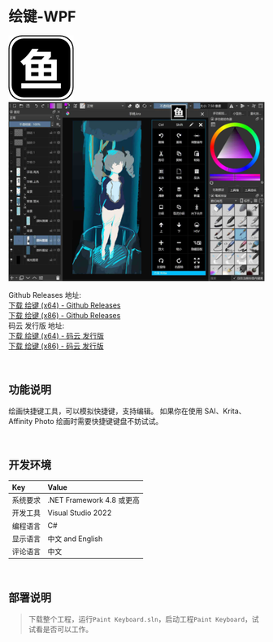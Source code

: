 # 绘键-WPF

![](ScreenShot/logo.png)
![](ScreenShot/screenshot.jpg)

 
Github Releases 地址: <br/>
[下载 绘键 (x64) - Github Releases](https://github.com/ysdy44/Paint-Keyboard-WPF/releases/download/v1.0.1/Paint.Keyboard.x64.exe)   
[下载 绘键 (x86) - Github Releases](https://github.com/ysdy44/Paint-Keyboard-WPF/releases/download/v1.0.1/Paint.Keyboard.x86.exe)   
 码云 发行版 地址:  <br/>
[下载 绘键 (x64) - 码云 发行版](https://gitee.com/ysdy44/paint-keyboard-wpf/attach_files/998390/download/Paint%20Keyboard%20(x64).exe)   
[下载 绘键 (x86) - 码云 发行版](https://gitee.com/ysdy44/paint-keyboard-wpf/attach_files/998391/download/Paint%20Keyboard%20(x86).exe)   


<br/>

## 功能说明

绘画快捷键工具，可以模拟快捷键，支持编辑。 如果你在使用 SAI、Krita、Affinity Photo 绘画时需要快捷键键盘不妨试试。


<br/>

## 开发环境

|Key|Value|
|:-|:-|
|系统要求| .NET Framework 4.8 或更高|
|开发工具|Visual Studio 2022|
|编程语言|C#|
|显示语言|中文 and English|
|评论语言|中文|


<br/>

## 部署说明

> 下载整个工程，运行`Paint Keyboard.sln`，启动工程`Paint Keyboard`，试试看是否可以工作。